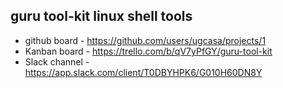 guru tool-kit linux shell tools
---------------------------------------
- github board - https://github.com/users/ugcasa/projects/1
- Kanban board - https://trello.com/b/qV7yPfGY/guru-tool-kit
- Slack channel - https://app.slack.com/client/T0DBYHPK6/G010H60DN8Y
